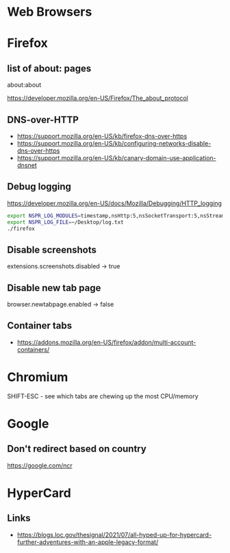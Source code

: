 # Web Browsers
# Firefox


## list of about: pages

  about:about

<https://developer.mozilla.org/en-US/Firefox/The_about_protocol>

## DNS-over-HTTP

* https://support.mozilla.org/en-US/kb/firefox-dns-over-https
* https://support.mozilla.org/en-US/kb/configuring-networks-disable-dns-over-https
* https://support.mozilla.org/en-US/kb/canary-domain-use-application-dnsnet

## Debug logging
<https://developer.mozilla.org/en-US/docs/Mozilla/Debugging/HTTP_logging>

```bash
export NSPR_LOG_MODULES=timestamp,nsHttp:5,nsSocketTransport:5,nsStreamPump:5,nsHostResolver:5
export NSPR_LOG_FILE=~/Desktop/log.txt
./firefox
```

## Disable screenshots
extensions.screenshots.disabled -> true

## Disable new tab page
browser.newtabpage.enabled -> false

## Container tabs

* https://addons.mozilla.org/en-US/firefox/addon/multi-account-containers/


# Chromium

SHIFT-ESC - see which tabs are chewing up the most CPU/memory

# Google

## Don't redirect based on country

<https://google.com/ncr>
# HyperCard

## Links
- https://blogs.loc.gov/thesignal/2021/07/all-hyped-up-for-hypercard-further-adventures-with-an-apple-legacy-format/
